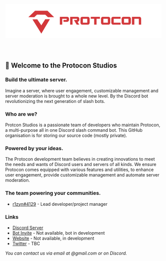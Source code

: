 <br />
<br />
<p align="center">
    <a href="https://github.com/OfficialProtocon">
        <img src="https://github.com/OfficialProtocon/.github/blob/main/profile/banner.png" alt="Protocon banner" align="center" />
    </a>
</p>

<br />
<br />

## 👋 Welcome to the Protocon Studios
### Build the ultimate server.
Imagine a server, where user engagement, customizable management and server moderation is brought to a whole new level. By the Discord bot revolutionizing the next generation of slash bots.

### Who are we?
Protcon Studios is a passionate team of developers who maintain Protocon, a multi-purpose all in one Discord slash command bot. This GitHub organisation is for storing our source code (mostly private).

### Powered by your ideas.
The Protocon development team believes in creating innovations to meet the needs and wants of Discord users and servers of all kinds. We ensure Protocon comes equipped with various features and utilities, to enhance user engagement, provide customizable management and automate server moderation. 

### The team powering your communities.
* [r1zyn#4129](https://github.com/r1zyn) - Lead developer/project manager

### Links
* [Discord Server](https://discord.gg/XXbXURg9zY)
* [Bot Invite]() - Not available, bot in development
* [Website]() - Not available, in development
* [Twitter]() - TBC

*You can contact us via email at <email>@gmail.com or on Discord.*

